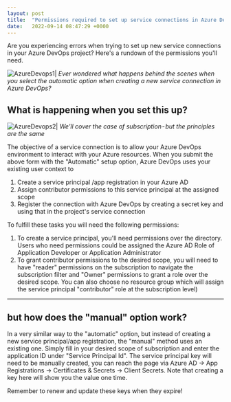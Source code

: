 ```yaml
---
layout: post
title:  "Permissions required to set up service connections in Azure DevOps"
date:   2022-09-14 08:47:29 +0000
---
```



Are you experiencing errors when trying to set up new service connections in your Azure DevOps project? Here's a rundown of the permissions you'll need.

![AzureDevops1](/images/2022/AzureDevops1.png)|
*Ever wondered what happens behind the scenes when you select the automatic option when creating a new service connection in Azure DevOps?*

## What is happening when you set this up?

![AzureDevops2](/images/2022/AzureDevops2.png)|
*We'll cover the case of subscription - but the principles are the same*

The objective of a service connection is to allow your Azure DevOps environment to interact with your Azure resources.
When you submit the above form with the "Automatic" setup option, Azure DevOps uses your existing user context to

1. Create a service principal /app registration in your Azure AD
2. Assign contributor permissions to this service principal at the assigned scope
3. Register the connection with Azure DevOps by creating a secret key and using that in the project's service connection

To fulfill these tasks you will need the following permissions:

1. To create a service principal, you'll need permissions over the directory. Users who need permissions could be assigned the Azure AD Role of Application Developer or Application Administrator
2. To grant contributor permissions to the desired scope, you will need to have "reader" permissions on the subscription to navigate the subscription filter and "Owner" permissions to grant a role over the desired scope. You can also choose no resource group which will assign the service principal "contributor" role at the subscription level)

---

## but how does the "manual" option work?

In a very similar way to the "automatic" option, but instead of creating a new service principal/app registration, the "manual" method uses an existing one.
Simply fill in your desired scope of subscription and enter the application ID under "Service Principal Id".
The service principal key will need to be manually created, you can reach the page via Azure AD -> App Registrations -> Certificates & Secrets -> Client Secrets. Note that creating a key here will show you the value one time.

Remember to renew and update these keys when they expire!